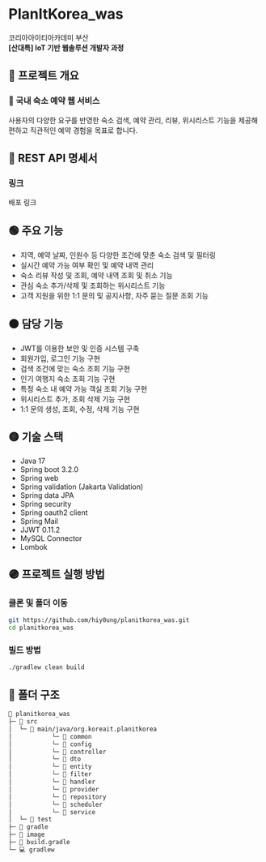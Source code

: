 # PlanItKorea_was
코리아아이티아카데미 부산  
**[산대특] IoT 기반 웹솔루션 개발자 과정**


## 🔴 프로젝트 개요
### 🏨 국내 숙소 예약 웹 서비스
사용자의 다양한 요구를 반영한 숙소 검색, 예약 관리, 리뷰, 위시리스트 기능을 제공해
편하고 직관적인 예약 경험을 목표로 합니다.


## 🔵 REST API 명세서
### 링크
배포 링크  


## 🟢 주요 기능
- 지역, 예약 날짜, 인원수 등 다양한 조건에 맞춘 숙소 검색 및 필터링
- 실시간 예약 가능 여부 확인 및 예약 내역 관리
- 숙소 리뷰 작성 및 조회, 예약 내역 조회 및 취소 기능
- 관심 숙소 추가/삭제 및 조회하는 위시리스트 기능
- 고객 지원을 위한 1:1 문의 및 공지사항, 자주 묻는 질문 조회 기능 


## 🟠 담당 기능
- JWT를 이용한 보안 및 인증 시스템 구축
- 회원가입, 로그인 기능 구현
- 검색 조건에 맞는 숙소 조회 기능 구현
- 인기 여행지 숙소 조회 기능 구현
- 특정 숙소 내 예약 가능 객실 조회 기능 구현
- 위시리스트 추가, 조회 삭제 기능 구현
- 1:1 문의 생성, 조회, 수정, 삭제 기능 구현


## 🟡 기술 스택
- Java 17
- Spring boot 3.2.0
- Spring web
- Spring validation (Jakarta Validation)
- Spring data JPA
- Spring security
- Spring oauth2 client
- Spring Mail
- JJWT 0.11.2
- MySQL Connector
- Lombok


## 🟣 프로젝트 실행 방법
### 클론 및 폴더 이동
```bash
git https://github.com/hiy0ung/planitkorea_was.git
cd planitkorea_was
```


### 빌드 방법
```bash
./gradlew clean build
```


## 📁 폴더 구조
```md
📂 planitkorea_was
├─ 📂 src
│  └─ 📂 main/java/org.koreait.planitkorea
│           └─ 📂 common
│           └─ 📂 config
│           └─ 📂 controller
│           └─ 📂 dto
│           └─ 📂 entity
│           └─ 📂 filter
│           └─ 📂 handler
│           └─ 📂 provider
│           └─ 📂 repository
│           └─ 📂 scheduler
│           └─ 📂 service
│  └─ 📂 test
├─ 📂 gradle
├─ 📂 image
├─ 📃 build.gradle
└─ 💻 gradlew
```